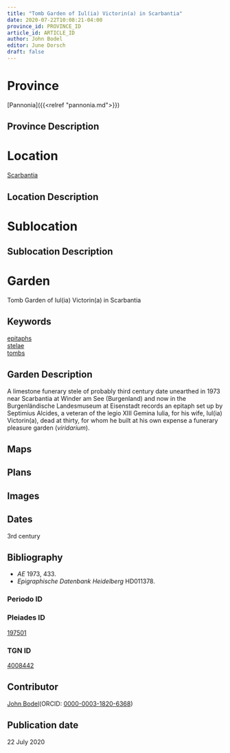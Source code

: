 ```yaml
---
title: "Tomb Garden of Iul(ia) Victorin(a) in Scarbantia"
date: 2020-07-22T10:08:21-04:00
province_id: PROVINCE_ID
article_id: ARTICLE_ID
author: John Bodel
editor: June Dorsch
draft: false
---
```


# Province

[Pannonia]({{<relref "pannonia.md">}})

## Province Description

<!-- DESCRIPTION -->


# Location

[Scarbantia](https://pleiades.stoa.org/places/197501)

## Location Description


# Sublocation

<!--
[AREA WITHIN LOCATION, LIKE “PALATINE HILL”](GEOREFERENCE LINK)
A sublocation is any area larger than an individual garden, but located within a location. I would always try to include a link to a controlled vocabulary here if possible. This ID may well be different from the Garden ID, e.g., Pompeii versus a Garden in one of the houses which has its own Pleiades ID.
-->

## Sublocation Description

<!-- DESCRIPTION -->

# Garden

Tomb Garden of Iul(ia) Victorin(a) in Scarbantia

## Keywords

[epitaphs](http://vocab.getty.edu/page/aat/300028729)   
[stelae](http://vocab.getty.edu/page/aat/300007023)  
[tombs](http://vocab.getty.edu/page/aat/300005926)  

## Garden Description

A limestone funerary stele of probably third century date unearthed in 1973 near Scarbantia at Winder am See (Burgenland) and now in the Burgenländische Landesmuseum at Eisenstadt records an epitaph set up by Septimius Alcides, a veteran of the legio XIII Gemina Iulia, for his wife, Iul(ia) Victorin(a), dead at thirty, for whom he built at his own expense a funerary pleasure garden (*viridarium*).

## Maps


## Plans


## Images


## Dates

3rd century

## Bibliography

* *AE* 1973, 433.
* *Epigraphische Datenbank Heidelberg* HD011378.

### Periodo ID

<!-- [PERIODO_ID](https://pleiades.stoa.org/places/PLEIADES_ID) -->

### Pleiades ID

[197501](https://pleiades.stoa.org/places/197501)

### TGN ID

[4008442](http://vocab.getty.edu/page/tgn/4008442)

## Contributor

[John Bodel](https://www.brown.edu/academics/history/people/john-bodel)(ORCID: [0000-0003-1820-6368](https://orcid.org/0000-0003-1820-6368))

## Publication date

22 July 2020
